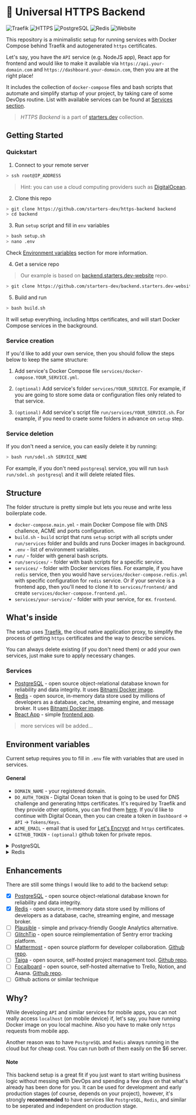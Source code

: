 # 🔐 Universal HTTPS Backend

![Traefik](https://img.shields.io/badge/Proxy-Traefik-skyblue)
![HTTPS](https://img.shields.io/badge/HTTPS-Configured-green)
![PostgreSQL](https://img.shields.io/badge/Database-PostgreSQL-blue)
![Redis](https://img.shields.io/badge/Cache-Redis-red)
![Website](https://img.shields.io/badge/Website-React%20App-blue)

This repository is a minimalistic setup for running services with Docker Compose behind Traefik and autogenerated `https` certificates.

Let's say, you have the `API` service (e.g. NodeJS app), React app for frontend and would like to make it available via `https://api.your-domain.com` and `https://dashboard.your-domain.com`, then you are at the right place!

It includes the collection of `docker-compose` files and bash scripts that automate and simplify startup of your project, by taking care of some DevOps routine. List with available services can be found at [Services section](#services).

> _HTTPS Backend_ is a part of [starters.dev](https://github.com/starters-dev) collection.

## Getting Started

### Quickstart

1. Connect to your remote server

```bash
> ssh root@IP_ADDRESS
```

> Hint: you can use a cloud computing providers such as [DigitalOcean](https://digitalocean.com).

2. Clone this repo

```bash
> git clone https://github.com/starters-dev/https-backend backend
> cd backend
```

3. Run `setup` script and fill in `env` variables

```bash
> bash setup.sh
> nano .env
```

Check [Environment variables](#environment-variables) section for more information.

4. Get a service repo

> Our example is based on [backend.starters.dev-website](https://github.com/starters-dev/backend.starters.dev-website) repo.

```bash
> git clone https://github.com/starters-dev/backend.starters.dev-website services/frontend
```

5. Build and run

```bash
> bash build.sh
```

It will setup everything, including https certificates, and will start Docker Compose services in the background.

### Service creation

If you'd like to add your own service, then you should follow the steps below to keep the same structure:

1. Add service's Docker Compose file `services/docker-compose.YOUR_SERVICE.yml`.

2. `(optional)` Add service's folder `services/YOUR_SERVICE`. For example, if you are going to store some data or configuration files only related to that service.

3. `(optional)` Add service's script file `run/services/YOUR_SERVICE.sh`. For example, if you need to craete some folders in advance on `setup` step.

### Service deletion

If you don't need a service, you can easily delete it by running:

```bash
> bash run/sdel.sh SERVICE_NAME
```

For example, if you don't need `postgresql` service, you will run `bash run/sdel.sh postgresql` and it will delete related files.

## Structure

The folder structure is pretty simple but lets you reuse and write less boilerplate code.

- `docker-compose.main.yml` - main Docker Compose file with DNS challence, ACME and ports configuration.
- `build.sh` - `build` script that runs `setup` script with all scripts under `run/services` folder and builds and runs Docker images in background.
- `.env` - list of environment variables.
- `run/` - folder with general bash scripts.
- `run/services/` - folder with bash scripts for a specific service.
- `services/` - folder with Docker services files. For example, if you have `redis` service, then you would have `services/docker-compose.redis.yml` with specific configuration for `redis` service. Or if your service is a frontend app, then you'll need to clone it to `services/frontend/` and create `services/docker-compose.frontend.yml`.
- `services/your-service/` - folder with your service, for ex. `frontend`.

## What's inside

The setup uses [Traefik](https://github.com/traefik/traefik), the cloud native application proxy, to simplify the process of getting `https` certificates and the way to describe services.

You can always delete existing (if you don't need them) or add your own services, just make sure to apply necessary changes.

### Services

- [PostgreSQL](https://www.postgresql.org) - open source object-relational database known for reliability and data integrity. It uses [Bitnami Docker image](https://hub.docker.com/r/bitnami/postgresql).
- [Redis](https://redis.io) - open source, in-memory data store used by millions of developers as a database, cache, streaming engine, and message broker. It uses [Bitnami Docker image](https://hub.docker.com/r/bitnami/redis).
- [React App](https://backend.starters.dev) - simple [frontend app](https://github.com/starters-dev/backend.starters.dev-website).

> more services will be added...

## Environment variables

Current setup requires you to fill in `.env` file with variables that are used in services.

#### General

- `DOMAIN_NAME` - your registered domain.
- `DO_AUTH_TOKEN` - Digital Ocean token that is going to be used for DNS challenge and generating https certificates. It's required by Traefik and they provide other options, you can find them [here](https://doc.traefik.io/traefik/https/acme/#providers). If you'd like to continue with Digital Ocean, then you can create a token in `Dashboard` -> `API` -> `Tokens/Keys`.
- `ACME_EMAIL` - email that is used for [Let's Encrypt](https://letsencrypt.org) and `https` certificates.
- `GITHUB_TOKEN` - `(optional)` github token for private repos.

<details>
<summary>PostgreSQL</summary>

- `POSTGRESQL_USERNAME` - username for PostgreSQL.
- `POSTGRESQL_PASSWORD` - password for PostgreSQL.
- `POSTGRESQL_DATABASE` - name of the database in PostgreSQL.

</details>

<details>
<summary>Redis</summary>

- `REDIS_PASSWORD` - password for Redis.
- `REDIS_DISABLE_COMMANDS` - commands disabled from execution.

</details>

## Enhancements

There are still some things I would like to add to the backend setup:

- [x] [PostgreSQL](https://www.postgresql.org) - open source object-relational database known for reliability and data integrity.
- [x] [Redis](https://redis.io) - open source, in-memory data store used by millions of developers as a database, cache, streaming engine, and message broker.
- [ ] [Plausible](https://plausible.io) - simple and privacy-friendly Google Analytics alternative.
- [ ] [GlitchTip](https://glitchtip.com) - open source reimplementation of Sentry error tracking platform.
- [ ] [Mattermost](https://mattermost.com) - open source platform for developer collaboration. [Github repo](https://github.com/starters-dev/mattermost).
- [ ] [Taiga](https://www.taiga.io) - open source, self-hosted project management tool. [Github repo](https://github.com/starters-dev/taiga).
- [ ] [Focalboard](https://focalboard.com) - open source, self-hosted alternative to Trello, Notion, and Asana. [Github repo](https://github.com/starters-dev/focalboard).
- [ ] Github actions or similar technique

## Why?

While developing `API` and similar services for mobile apps, you can not really access `localhost` (on mobile device) if, let's say, you have running Docker image on you local machine. Also you have to make only `https` requests from mobile app.

Another reason was to have `PostgreSQL` and `Redis` always running in the cloud but for cheap cost. You can run both of them easily on the $6 server.

#### Note

This backend setup is a great fit if you just want to start writing business logic without messing with DevOps and spending a few days on that what's already has been done for you. It can be used for development and early production stages (of course, depends on your project), however, it's strongly **recommended** to have services like `PostgreSQL`, `Redis`, and similar to be seperated and independent on production stage.
